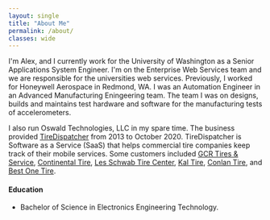 ```yaml
---
layout: single
title: "About Me"
permalink: /about/
classes: wide
---
```


I'm Alex, and I currently work for the University of Washington as a Senior Applications System Engineer. I'm on the Enterprise Web Services team and we are responsible for the universities web services. Previously, I worked for Honeywell Aerospace in Redmond, WA. I was an Automation Engineer in an Advanced Manufacturing Eningeering team. The team I was on designs, builds and maintains test hardware and software for the manufacturing tests of accelerometers.

I also run Oswald Technologies, LLC in my spare time. The business provided [TireDispatcher](https://www.tiredispatcher.com) from 2013 to October 2020. TireDispatcher is Software as a Service (SaaS) that helps commercial tire companies keep track of their mobile services. Some customers included [GCR Tires & Service](https://www.gcrtires.com/), [Continental Tire](https://www.continentaltire.com/), [Les Schwab Tire Center](https://www.lesschwab.com/), [Kal Tire](https://www.kaltire.com/), [Conlan Tire](https://www.conlantire.com/), and [Best One Tire](https://www.bestonetire.com/).

#### Education

- Bachelor of Science in Electronics Engineering Technology.
